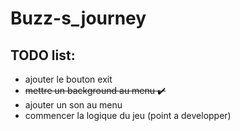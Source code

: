 # Buzz-s_journey

## TODO list:
- ajouter le bouton exit
- ~~mettre un background au menu  ✔️~~
- ajouter un son au menu
- commencer la logique du jeu (point a developper)